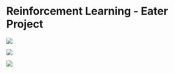 # Reinforcement Learning - Eater Project
![](https://i.imgur.com/cMrIyvs.png)


![](https://i.imgur.com/12C7pPZ.gif)


![](https://i.imgur.com/QBvbnL7.png)